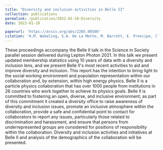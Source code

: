 ```yaml
---
title: "Diversity and inclusion activities in Belle II"
collection: publications
permalink: /publication/2022-01-10-Diversity
date: 2022-01-10

paperurl: 'https://arxiv.org/abs/2205.08580'
citation: 'H.M. Wakeling, S.A. De La Motte, M. Barrett, E. Prencipe, (The Belle II Collaboration), 2022: Diversity and inclusion activities in Belle II, arXiv:2205.08580'
---
```


These proceedings accompany the Belle II talk in the Science in Society parallel session delivered during Lepton Photon 2021. In this talk we present updated membership statistics using 10 years of data with a diversity and inclusion lens, and we present Belle II's most recent activities to aid and improve diversity and inclusion. This report has the intention to bring light to the social working environment and population representation within our collaboration and, by extension, within high energy physics.
Belle II is a particle physics collaboration that has over 1000 people from institutions in 26 countries who work together to achieve its physics goals. Belle II is committed to fostering an open, diverse, and inclusive environment; as part of this commitment it created a diversity office to raise awareness of diversity and inclusion issues, promote an inclusive atmosphere within the collaboration, provide a safe and confidential point to contact for collaborators to report any issues, particularly those related to discrimination and harassment, and ensure that persons from underrepresented groups are considered for positions of responsibility within the collaboration. Diversity and inclusion activities and initiatives at Belle II and analysis of the demographics of the collaboration will be presented. 